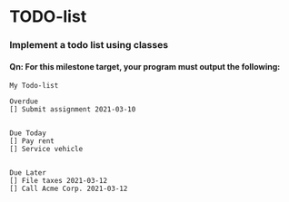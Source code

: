 # TODO-list
### Implement a todo list using classes

#### Qn: For this milestone target, your program must output the following:

```
My Todo-list

Overdue
[] Submit assignment 2021-03-10


Due Today
[] Pay rent
[] Service vehicle


Due Later
[] File taxes 2021-03-12
[] Call Acme Corp. 2021-03-12
```
